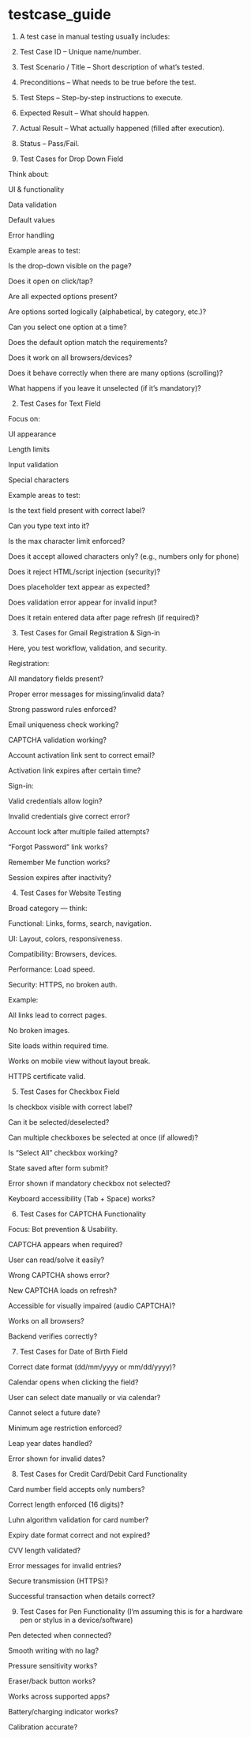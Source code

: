 # testcase_guide

1. A test case in manual testing usually includes:
2. Test Case ID – Unique name/number.
3. Test Scenario / Title – Short description of what’s tested.
4. Preconditions – What needs to be true before the test.
5. Test Steps – Step-by-step instructions to execute.
6. Expected Result – What should happen.
7. Actual Result – What actually happened (filled after execution).
8. Status – Pass/Fail.


1. Test Cases for Drop Down Field

Think about:

UI & functionality

Data validation

Default values

Error handling

Example areas to test:

Is the drop-down visible on the page?

Does it open on click/tap?

Are all expected options present?

Are options sorted logically (alphabetical, by category, etc.)?

Can you select one option at a time?

Does the default option match the requirements?

Does it work on all browsers/devices?

Does it behave correctly when there are many options (scrolling)?

What happens if you leave it unselected (if it’s mandatory)?

2. Test Cases for Text Field

Focus on:

UI appearance

Length limits

Input validation

Special characters

Example areas to test:

Is the text field present with correct label?

Can you type text into it?

Is the max character limit enforced?

Does it accept allowed characters only? (e.g., numbers only for phone)

Does it reject HTML/script injection (security)?

Does placeholder text appear as expected?

Does validation error appear for invalid input?

Does it retain entered data after page refresh (if required)?

3. Test Cases for Gmail Registration & Sign-in

Here, you test workflow, validation, and security.

Registration:

All mandatory fields present?

Proper error messages for missing/invalid data?

Strong password rules enforced?

Email uniqueness check working?

CAPTCHA validation working?

Account activation link sent to correct email?

Activation link expires after certain time?

Sign-in:

Valid credentials allow login?

Invalid credentials give correct error?

Account lock after multiple failed attempts?

“Forgot Password” link works?

Remember Me function works?

Session expires after inactivity?

4. Test Cases for Website Testing

Broad category — think:

Functional: Links, forms, search, navigation.

UI: Layout, colors, responsiveness.

Compatibility: Browsers, devices.

Performance: Load speed.

Security: HTTPS, no broken auth.

Example:

All links lead to correct pages.

No broken images.

Site loads within required time.

Works on mobile view without layout break.

HTTPS certificate valid.

5. Test Cases for Checkbox Field

Is checkbox visible with correct label?

Can it be selected/deselected?

Can multiple checkboxes be selected at once (if allowed)?

Is “Select All” checkbox working?

State saved after form submit?

Error shown if mandatory checkbox not selected?

Keyboard accessibility (Tab + Space) works?

6. Test Cases for CAPTCHA Functionality

Focus: Bot prevention & Usability.

CAPTCHA appears when required?

User can read/solve it easily?

Wrong CAPTCHA shows error?

New CAPTCHA loads on refresh?

Accessible for visually impaired (audio CAPTCHA)?

Works on all browsers?

Backend verifies correctly?

7. Test Cases for Date of Birth Field

Correct date format (dd/mm/yyyy or mm/dd/yyyy)?

Calendar opens when clicking the field?

User can select date manually or via calendar?

Cannot select a future date?

Minimum age restriction enforced?

Leap year dates handled?

Error shown for invalid dates?

8. Test Cases for Credit Card/Debit Card Functionality

Card number field accepts only numbers?

Correct length enforced (16 digits)?

Luhn algorithm validation for card number?

Expiry date format correct and not expired?

CVV length validated?

Error messages for invalid entries?

Secure transmission (HTTPS)?

Successful transaction when details correct?

9. Test Cases for Pen Functionality (I’m assuming this is for a hardware pen or stylus in a device/software)

Pen detected when connected?

Smooth writing with no lag?

Pressure sensitivity works?

Eraser/back button works?

Works across supported apps?

Battery/charging indicator works?

Calibration accurate?
